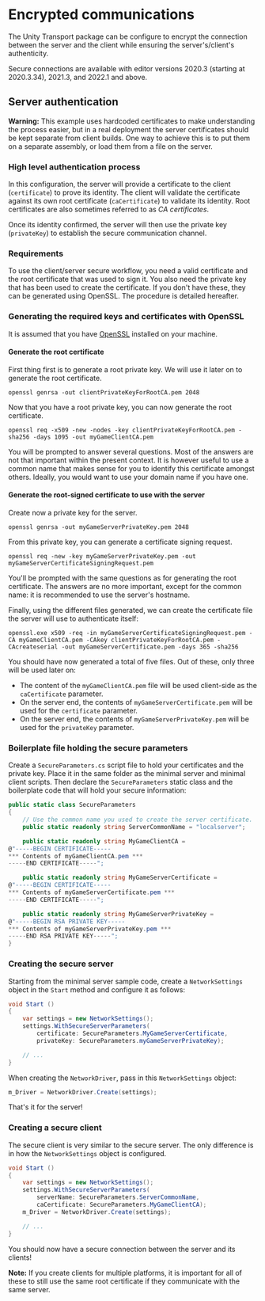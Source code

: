 # Encrypted communications

The Unity Transport package can be configure to encrypt the connection between the server and the client while ensuring the server's/client's authenticity.

Secure connections are available with editor versions 2020.3 (starting at 2020.3.34), 2021.3, and 2022.1 and above.

## Server authentication

**Warning:** This example uses hardcoded certificates to make understanding the process easier, but in a real deployment the server certificates should be kept separate from client builds. One way to achieve this is to put them on a separate assembly, or load them from a file on the server.

### High level authentication process

In this configuration, the server will provide a certificate to the client (`certificate`) to prove its identity. The client will validate the certificate against its own root certificate (`caCertificate`) to validate its identity. Root certificates are also sometimes referred to as *CA certificates*.

Once its identity confirmed, the server will then use the private key (`privateKey`) to establish the secure communication channel.

### Requirements

To use the client/server secure workflow, you need a valid certificate and the root certificate that was used to sign it. You also need the private key that has been used to create the certificate. If you don't have these, they can be generated using OpenSSL. The procedure is detailed hereafter. 

### Generating the required keys and certificates with OpenSSL

It is assumed that you have [OpenSSL](https://www.openssl.org/) installed on your machine.

#### Generate the root certificate

First thing first is to generate a root private key. We will use it later on to generate the root certificate. 

```shell
openssl genrsa -out clientPrivateKeyForRootCA.pem 2048
```

Now that you have a root private key, you can now generate the root certificate.

```shell
openssl req -x509 -new -nodes -key clientPrivateKeyForRootCA.pem -sha256 -days 1095 -out myGameClientCA.pem
```

You will be prompted to answer several questions. Most of the answers are not that important within the present context. 
It is however useful to use a common name that makes sense for you to identify this certificate amongst others. Ideally, you would want to use your domain name if you have one.

#### Generate the root-signed certificate to use with the server

Create now a private key for the server.

```shell
openssl genrsa -out myGameServerPrivateKey.pem 2048
```

From this private key, you can generate a certificate signing request.

```shell
openssl req -new -key myGameServerPrivateKey.pem -out myGameServerCertificateSigningRequest.pem
```

You'll be prompted with the same questions as for generating the root certificate. The answers are no more important, except for the common name: it is recommended to use the server's hostname.

Finally, using the different files generated, we can create the certificate file the server will use to authenticate itself:

```shell
openssl.exe x509 -req -in myGameServerCertificateSigningRequest.pem -CA myGameClientCA.pem -CAkey clientPrivateKeyForRootCA.pem -CAcreateserial -out myGameServerCertificate.pem -days 365 -sha256
```

You should have now generated a total of five files. Out of these, only three will be used later on: 
* The content of the `myGameClientCA.pem` file will be used client-side as the `caCertificate` parameter.
* On the server end, the contents of `myGameServerCertificate.pem` will be used for the `certificate` parameter. 
* On the server end, the contents of `myGameServerPrivateKey.pem` will be used for the `privateKey` parameter.

### Boilerplate file holding the secure parameters

Create a `SecureParameters.cs` script file to hold your certificates and the private key. Place it in the same folder as the minimal server and minimal client scripts. Then declare the `SecureParameters` static class and the boilerplate code that will hold your secure information:

```csharp
public static class SecureParameters
{
    // Use the common name you used to create the server certificate.
    public static readonly string ServerCommonName = "localserver";

    public static readonly string MyGameClientCA =
@"-----BEGIN CERTIFICATE-----
*** Contents of myGameClientCA.pem ***
-----END CERTIFICATE-----";

    public static readonly string MyGameServerCertificate =
@"-----BEGIN CERTIFICATE-----
*** Contents of myGameServerCertificate.pem ***
-----END CERTIFICATE-----";

    public static readonly string MyGameServerPrivateKey =
@"-----BEGIN RSA PRIVATE KEY-----
*** Contents of myGameServerPrivateKey.pem ***
-----END RSA PRIVATE KEY-----";
}
```  

### Creating the secure server

Starting from the minimal server sample code, create a `NetworkSettings` object in the `Start` method and configure it as follows:

```csharp
void Start ()
{
    var settings = new NetworkSettings();
    settings.WithSecureServerParameters(
        certificate: SecureParameters.MyGameServerCertificate,     
        privateKey: SecureParameters.myGameServerPrivateKey);

    // ...
}
```

When creating the `NetworkDriver`, pass in this `NetworkSettings` object:

```csharp
m_Driver = NetworkDriver.Create(settings); 
```

That's it for the server!

### Creating a secure client

The secure client is very similar to the secure server. The only difference is in how the `NetworkSettings` object is configured.

```csharp
void Start ()
{
    var settings = new NetworkSettings();
    settings.WithSecureServerParameters(
        serverName: SecureParameters.ServerCommonName,     
        caCertificate: SecureParameters.MyGameClientCA);
    m_Driver = NetworkDriver.Create(settings);

    // ...
}
```

You should now have a secure connection between the server and its clients!

**Note:** If you create clients for multiple platforms, it is important for all of these to still use the same root certificate if they communicate with the same server.
